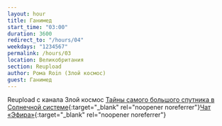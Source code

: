 ```yaml
---
layout: hour
title: Ганимед
start_time: "03:00"
duration: 3600
redirect_to: "/hours/04"
weekdays: "1234567"
permalink: /hours/03
location: Великобритания
section: Reupload
author: Рома Roin (Злой космос)
guest: Ганимед   
---
```


Reupload с канала Злой космос [Тайны самого большого спутника в Солнечной системе](https://www.youtube.com/watch?v=at5PuMAfJxo&t=14s){:target="_blank" rel="noopener noreferrer"}[Чат «Эфира»](https://t.me/+nk0UKze8dEczZDAy){:target="_blank" rel="noopener noreferrer"}
